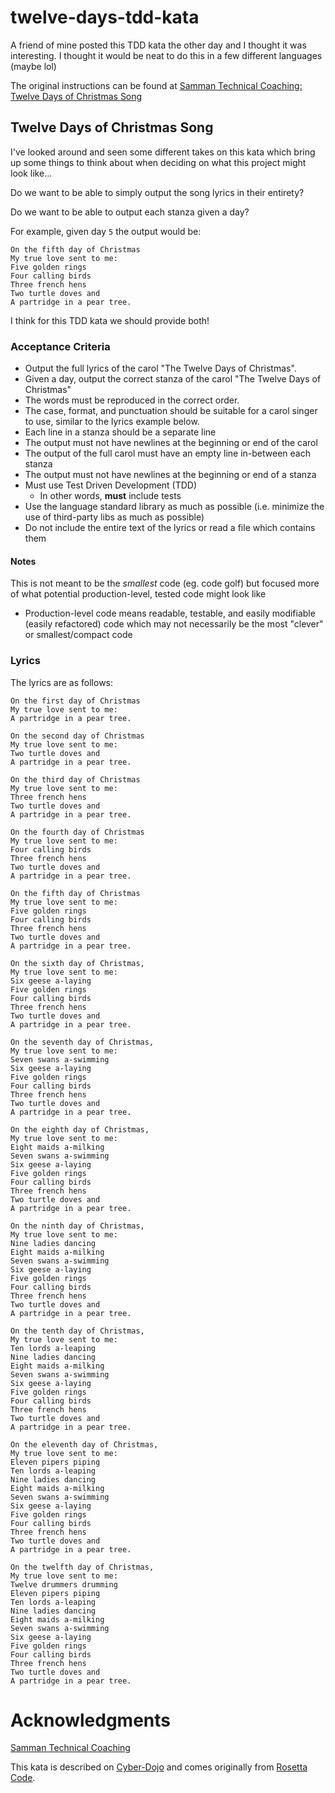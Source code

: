 # twelve-days-tdd-kata
A friend of mine posted this TDD kata the other day and I thought it was interesting. I thought it would be neat to do this in a few different languages (maybe lol)

The original instructions can be found at [Samman Technical Coaching: Twelve Days of Christmas Song](https://sammancoaching.org/kata_descriptions/christmas_song.html)

## Twelve Days of Christmas Song

I've looked around and seen some different takes on this kata which bring up some things to think about when deciding on what this project might look like...

Do we want to be able to simply output the song lyrics in their entirety?

Do we want to be able to output each stanza given a day?

For example, given day `5` the output would be:
```
On the fifth day of Christmas
My true love sent to me:
Five golden rings
Four calling birds
Three french hens
Two turtle doves and
A partridge in a pear tree.
```

I think for this TDD kata we should provide both!

### Acceptance Criteria

- Output the full lyrics of the carol "The Twelve Days of Christmas". 
- Given a day, output the correct stanza of the carol "The Twelve Days of Christmas"
- The words must be reproduced in the correct order. 
- The case, format, and punctuation should be suitable for a carol singer to use, similar to the lyrics example below.
- Each line in a stanza should be a separate line
- The output must not have newlines at the beginning or end of the carol
- The output of the full carol must have an empty line in-between each stanza
- The output must not have newlines at the beginning or end of a stanza
- Must use Test Driven Development (TDD)
  - In other words, **must** include tests
- Use the language standard library as much as possible (i.e. minimize the use of third-party libs as much as possible) 
- Do not include the entire text of the lyrics or read a file which contains them

#### Notes

This is not meant to be the _smallest_ code (eg. code golf) but focused more of what potential production-level, tested code might look like
  - Production-level code means readable, testable, and easily modifiable (easily refactored) code which may not necessarily be the most "clever" or smallest/compact code

### Lyrics

The lyrics are as follows:

```
On the first day of Christmas
My true love sent to me:
A partridge in a pear tree.

On the second day of Christmas
My true love sent to me:
Two turtle doves and
A partridge in a pear tree.

On the third day of Christmas
My true love sent to me:
Three french hens
Two turtle doves and
A partridge in a pear tree.

On the fourth day of Christmas
My true love sent to me:
Four calling birds
Three french hens
Two turtle doves and
A partridge in a pear tree.

On the fifth day of Christmas
My true love sent to me:
Five golden rings
Four calling birds
Three french hens
Two turtle doves and
A partridge in a pear tree.

On the sixth day of Christmas,
My true love sent to me:
Six geese a-laying
Five golden rings
Four calling birds
Three french hens
Two turtle doves and
A partridge in a pear tree.

On the seventh day of Christmas,
My true love sent to me:
Seven swans a-swimming
Six geese a-laying
Five golden rings
Four calling birds
Three french hens
Two turtle doves and
A partridge in a pear tree.

On the eighth day of Christmas,
My true love sent to me:
Eight maids a-milking
Seven swans a-swimming
Six geese a-laying
Five golden rings
Four calling birds
Three french hens
Two turtle doves and
A partridge in a pear tree.

On the ninth day of Christmas,
My true love sent to me:
Nine ladies dancing
Eight maids a-milking
Seven swans a-swimming
Six geese a-laying
Five golden rings
Four calling birds
Three french hens
Two turtle doves and
A partridge in a pear tree.

On the tenth day of Christmas,
My true love sent to me:
Ten lords a-leaping
Nine ladies dancing
Eight maids a-milking
Seven swans a-swimming
Six geese a-laying
Five golden rings
Four calling birds
Three french hens
Two turtle doves and
A partridge in a pear tree.

On the eleventh day of Christmas,
My true love sent to me:
Eleven pipers piping
Ten lords a-leaping
Nine ladies dancing
Eight maids a-milking
Seven swans a-swimming
Six geese a-laying
Five golden rings
Four calling birds
Three french hens
Two turtle doves and
A partridge in a pear tree.

On the twelfth day of Christmas,
My true love sent to me:
Twelve drummers drumming
Eleven pipers piping
Ten lords a-leaping
Nine ladies dancing
Eight maids a-milking
Seven swans a-swimming
Six geese a-laying
Five golden rings
Four calling birds
Three french hens
Two turtle doves and
A partridge in a pear tree.
```

# Acknowledgments

[Samman Technical Coaching](https://sammancoaching.org/)

This kata is described on [Cyber-Dojo](https://cyber-dojo.org/) and comes originally from [Rosetta Code](https://rosettacode.org/).
